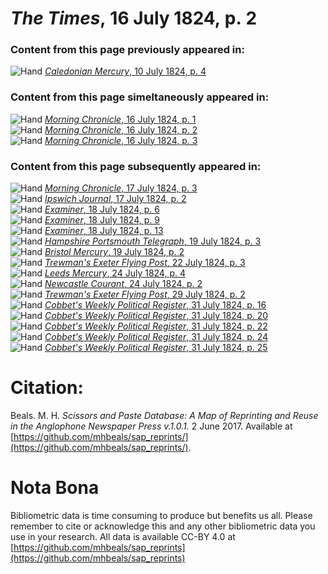 # *The Times*, 16 July 1824, p. 2  
  
### Content from this page previously appeared in:  
![Hand](http://scissorsandpaste.net/wp-content/uploads/2017/06/smallhandpointer.png) [*Caledonian Mercury*, 10 July 1824, p. 4](https://mhbeals.github.io/sap_html/Caledonian-Mercury/Caledonian-Mercury-10-July-1824-p-4)  
  
### Content from this page simeltaneously appeared in:  
![Hand](http://scissorsandpaste.net/wp-content/uploads/2017/06/smallhandpointer.png) [*Morning Chronicle*, 16 July 1824, p. 1](https://mhbeals.github.io/sap_html/Morning-Chronicle/Morning-Chronicle-16-July-1824-p-1)  
![Hand](http://scissorsandpaste.net/wp-content/uploads/2017/06/smallhandpointer.png) [*Morning Chronicle*, 16 July 1824, p. 2](https://mhbeals.github.io/sap_html/Morning-Chronicle/Morning-Chronicle-16-July-1824-p-2)  
![Hand](http://scissorsandpaste.net/wp-content/uploads/2017/06/smallhandpointer.png) [*Morning Chronicle*, 16 July 1824, p. 3](https://mhbeals.github.io/sap_html/Morning-Chronicle/Morning-Chronicle-16-July-1824-p-3)  
  
### Content from this page subsequently appeared in:  
![Hand](http://scissorsandpaste.net/wp-content/uploads/2017/06/smallhandpointer.png) [*Morning Chronicle*, 17 July 1824, p. 3](https://mhbeals.github.io/sap_html/Morning-Chronicle/Morning-Chronicle-17-July-1824-p-3)  
![Hand](http://scissorsandpaste.net/wp-content/uploads/2017/06/smallhandpointer.png) [*Ipswich Journal*, 17 July 1824, p. 2](https://mhbeals.github.io/sap_html/Ipswich-Journal/Ipswich-Journal-17-July-1824-p-2)  
![Hand](http://scissorsandpaste.net/wp-content/uploads/2017/06/smallhandpointer.png) [*Examiner*, 18 July 1824, p. 6](https://mhbeals.github.io/sap_html/Examiner/Examiner-18-July-1824-p-6)  
![Hand](http://scissorsandpaste.net/wp-content/uploads/2017/06/smallhandpointer.png) [*Examiner*, 18 July 1824, p. 9](https://mhbeals.github.io/sap_html/Examiner/Examiner-18-July-1824-p-9)  
![Hand](http://scissorsandpaste.net/wp-content/uploads/2017/06/smallhandpointer.png) [*Examiner*, 18 July 1824, p. 13](https://mhbeals.github.io/sap_html/Examiner/Examiner-18-July-1824-p-13)  
![Hand](http://scissorsandpaste.net/wp-content/uploads/2017/06/smallhandpointer.png) [*Hampshire Portsmouth Telegraph*, 19 July 1824, p. 3](https://mhbeals.github.io/sap_html/Hampshire-Portsmouth-Telegraph/Hampshire-Portsmouth-Telegraph-19-July-1824-p-3)  
![Hand](http://scissorsandpaste.net/wp-content/uploads/2017/06/smallhandpointer.png) [*Bristol Mercury*, 19 July 1824, p. 2](https://mhbeals.github.io/sap_html/Bristol-Mercury/Bristol-Mercury-19-July-1824-p-2)  
![Hand](http://scissorsandpaste.net/wp-content/uploads/2017/06/smallhandpointer.png) [*Trewman's Exeter Flying Post*, 22 July 1824, p. 3](https://mhbeals.github.io/sap_html/Trewman's-Exeter-Flying-Post/Trewman's-Exeter-Flying-Post-22-July-1824-p-3)  
![Hand](http://scissorsandpaste.net/wp-content/uploads/2017/06/smallhandpointer.png) [*Leeds Mercury*, 24 July 1824, p. 4](https://mhbeals.github.io/sap_html/Leeds-Mercury/Leeds-Mercury-24-July-1824-p-4)  
![Hand](http://scissorsandpaste.net/wp-content/uploads/2017/06/smallhandpointer.png) [*Newcastle Courant*, 24 July 1824, p. 2](https://mhbeals.github.io/sap_html/Newcastle-Courant/Newcastle-Courant-24-July-1824-p-2)  
![Hand](http://scissorsandpaste.net/wp-content/uploads/2017/06/smallhandpointer.png) [*Trewman's Exeter Flying Post*, 29 July 1824, p. 2](https://mhbeals.github.io/sap_html/Trewman's-Exeter-Flying-Post/Trewman's-Exeter-Flying-Post-29-July-1824-p-2)  
![Hand](http://scissorsandpaste.net/wp-content/uploads/2017/06/smallhandpointer.png) [*Cobbet's Weekly Political Register*, 31 July 1824, p. 16](https://mhbeals.github.io/sap_html/Cobbet's-Weekly-Political-Register/Cobbet's-Weekly-Political-Register-31-July-1824-p-16)  
![Hand](http://scissorsandpaste.net/wp-content/uploads/2017/06/smallhandpointer.png) [*Cobbet's Weekly Political Register*, 31 July 1824, p. 20](https://mhbeals.github.io/sap_html/Cobbet's-Weekly-Political-Register/Cobbet's-Weekly-Political-Register-31-July-1824-p-20)  
![Hand](http://scissorsandpaste.net/wp-content/uploads/2017/06/smallhandpointer.png) [*Cobbet's Weekly Political Register*, 31 July 1824, p. 22](https://mhbeals.github.io/sap_html/Cobbet's-Weekly-Political-Register/Cobbet's-Weekly-Political-Register-31-July-1824-p-22)  
![Hand](http://scissorsandpaste.net/wp-content/uploads/2017/06/smallhandpointer.png) [*Cobbet's Weekly Political Register*, 31 July 1824, p. 24](https://mhbeals.github.io/sap_html/Cobbet's-Weekly-Political-Register/Cobbet's-Weekly-Political-Register-31-July-1824-p-24)  
![Hand](http://scissorsandpaste.net/wp-content/uploads/2017/06/smallhandpointer.png) [*Cobbet's Weekly Political Register*, 31 July 1824, p. 25](https://mhbeals.github.io/sap_html/Cobbet's-Weekly-Political-Register/Cobbet's-Weekly-Political-Register-31-July-1824-p-25)  


# Citation: 

Beals. M. H. *Scissors and Paste Database: A Map of Reprinting and Reuse in the Anglophone Newspaper Press v.1.0.1.* 2 June 2017. Available at [https://github.com/mhbeals/sap_reprints/](https://github.com/mhbeals/sap_reprints/). 

# Nota Bona

Bibliometric data is time consuming to produce but benefits us all. Please remember to cite or acknowledge this and any other bibliometric data you use in your research. All data is available CC-BY 4.0 at [https://github.com/mhbeals/sap_reprints](https://github.com/mhbeals/sap_reprints)